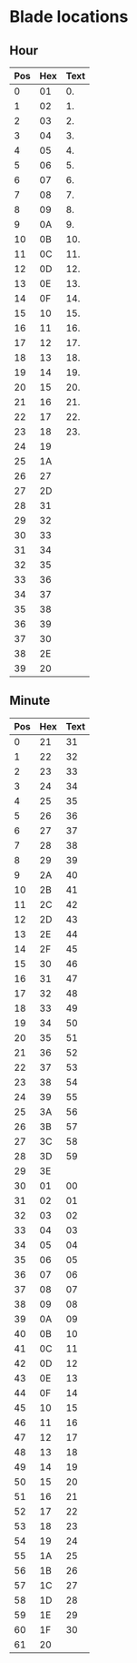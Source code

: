 # Blade locations

## Hour

| Pos | Hex | Text |
|-----|-----|------|
| 0   | 01  | 0.   |
| 1   | 02  | 1.   |
| 2   | 03  | 2.   |
| 3   | 04  | 3.   |
| 4   | 05  | 4.   |
| 5   | 06  | 5.   |
| 6   | 07  | 6.   |
| 7   | 08  | 7.   |
| 8   | 09  | 8.   |
| 9   | 0A  | 9.   |
| 10  | 0B  | 10.  |
| 11  | 0C  | 11.  |
| 12  | 0D  | 12.  |
| 13  | 0E  | 13.  |
| 14  | 0F  | 14.  |
| 15  | 10  | 15.  |
| 16  | 11  | 16.  |
| 17  | 12  | 17.  |
| 18  | 13  | 18.  |
| 19  | 14  | 19.  |
| 20  | 15  | 20.  |
| 21  | 16  | 21.  |
| 22  | 17  | 22.  |
| 23  | 18  | 23.  |
| 24  | 19  |      |
| 25  | 1A  |      |
| 26  | 27  |      |
| 27  | 2D  |      |
| 28  | 31  |      |
| 29  | 32  |      |
| 30  | 33  |      |
| 31  | 34  |      |
| 32  | 35  |      |
| 33  | 36  |      |
| 34  | 37  |      |
| 35  | 38  |      |
| 36  | 39  |      |
| 37  | 30  |      |
| 38  | 2E  |      |
| 39  | 20  |      |


## Minute

| Pos | Hex | Text |
|-----|-----|------|
| 0   | 21  | 31   |
| 1   | 22  | 32   |
| 2   | 23  | 33   |
| 3   | 24  | 34   |
| 4   | 25  | 35   |
| 5   | 26  | 36   |
| 6   | 27  | 37   |
| 7   | 28  | 38   |
| 8   | 29  | 39   |
| 9   | 2A  | 40   |
| 10  | 2B  | 41   |
| 11  | 2C  | 42   |
| 12  | 2D  | 43   |
| 13  | 2E  | 44   |
| 14  | 2F  | 45   |
| 15  | 30  | 46   |
| 16  | 31  | 47   |
| 17  | 32  | 48   |
| 18  | 33  | 49   |
| 19  | 34  | 50   |
| 20  | 35  | 51   |
| 21  | 36  | 52   |
| 22  | 37  | 53   |
| 23  | 38  | 54   |
| 24  | 39  | 55   |
| 25  | 3A  | 56   |
| 26  | 3B  | 57   |
| 27  | 3C  | 58   |
| 28  | 3D  | 59   |
| 29  | 3E  |      |
| 30  | 01  | 00   |
| 31  | 02  | 01   |
| 32  | 03  | 02   |
| 33  | 04  | 03   |
| 34  | 05  | 04   |
| 35  | 06  | 05   |
| 36  | 07  | 06   |
| 37  | 08  | 07   |
| 38  | 09  | 08   |
| 39  | 0A  | 09   |
| 40  | 0B  | 10   |
| 41  | 0C  | 11   |
| 42  | 0D  | 12   |
| 43  | 0E  | 13   |
| 44  | 0F  | 14   |
| 45  | 10  | 15   |
| 46  | 11  | 16   |
| 47  | 12  | 17   |
| 48  | 13  | 18   |
| 49  | 14  | 19   |
| 50  | 15  | 20   |
| 51  | 16  | 21   |
| 52  | 17  | 22   |
| 53  | 18  | 23   |
| 54  | 19  | 24   |
| 55  | 1A  | 25   |
| 56  | 1B  | 26   |
| 57  | 1C  | 27   |
| 58  | 1D  | 28   |
| 59  | 1E  | 29   |
| 60  | 1F  | 30   |
| 61  | 20  |      |
